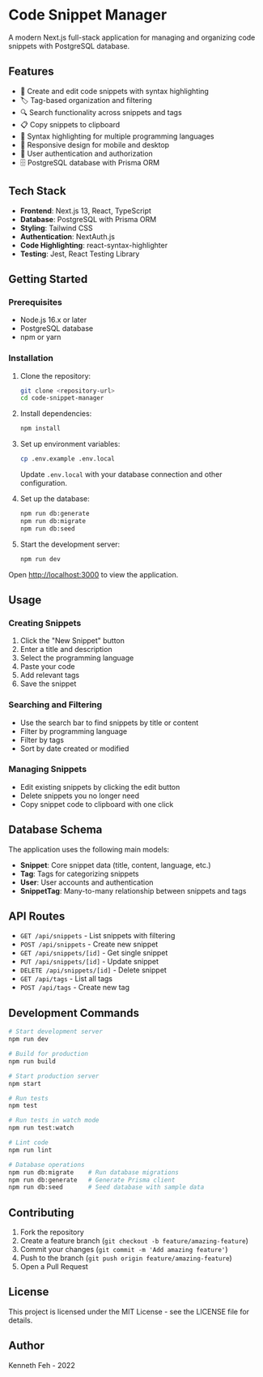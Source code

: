 # Code Snippet Manager

A modern Next.js full-stack application for managing and organizing code snippets with PostgreSQL database.

## Features

- 📝 Create and edit code snippets with syntax highlighting
- 🏷️ Tag-based organization and filtering
- 🔍 Search functionality across snippets and tags
- 📋 Copy snippets to clipboard
- 🎨 Syntax highlighting for multiple programming languages
- 📱 Responsive design for mobile and desktop
- 🔐 User authentication and authorization
- 🗄️ PostgreSQL database with Prisma ORM

## Tech Stack

- **Frontend**: Next.js 13, React, TypeScript
- **Database**: PostgreSQL with Prisma ORM
- **Styling**: Tailwind CSS
- **Authentication**: NextAuth.js
- **Code Highlighting**: react-syntax-highlighter
- **Testing**: Jest, React Testing Library

## Getting Started

### Prerequisites

- Node.js 16.x or later
- PostgreSQL database
- npm or yarn

### Installation

1. Clone the repository:
   ```bash
   git clone <repository-url>
   cd code-snippet-manager
   ```

2. Install dependencies:
   ```bash
   npm install
   ```

3. Set up environment variables:
   ```bash
   cp .env.example .env.local
   ```
   
   Update `.env.local` with your database connection and other configuration.

4. Set up the database:
   ```bash
   npm run db:generate
   npm run db:migrate
   npm run db:seed
   ```

5. Start the development server:
   ```bash
   npm run dev
   ```

Open [http://localhost:3000](http://localhost:3000) to view the application.

## Usage

### Creating Snippets

1. Click the "New Snippet" button
2. Enter a title and description
3. Select the programming language
4. Paste your code
5. Add relevant tags
6. Save the snippet

### Searching and Filtering

- Use the search bar to find snippets by title or content
- Filter by programming language
- Filter by tags
- Sort by date created or modified

### Managing Snippets

- Edit existing snippets by clicking the edit button
- Delete snippets you no longer need
- Copy snippet code to clipboard with one click

## Database Schema

The application uses the following main models:

- **Snippet**: Core snippet data (title, content, language, etc.)
- **Tag**: Tags for categorizing snippets
- **User**: User accounts and authentication
- **SnippetTag**: Many-to-many relationship between snippets and tags

## API Routes

- `GET /api/snippets` - List snippets with filtering
- `POST /api/snippets` - Create new snippet
- `GET /api/snippets/[id]` - Get single snippet
- `PUT /api/snippets/[id]` - Update snippet
- `DELETE /api/snippets/[id]` - Delete snippet
- `GET /api/tags` - List all tags
- `POST /api/tags` - Create new tag

## Development Commands

```bash
# Start development server
npm run dev

# Build for production
npm run build

# Start production server
npm start

# Run tests
npm test

# Run tests in watch mode
npm run test:watch

# Lint code
npm run lint

# Database operations
npm run db:migrate    # Run database migrations
npm run db:generate   # Generate Prisma client
npm run db:seed       # Seed database with sample data
```

## Contributing

1. Fork the repository
2. Create a feature branch (`git checkout -b feature/amazing-feature`)
3. Commit your changes (`git commit -m 'Add amazing feature'`)
4. Push to the branch (`git push origin feature/amazing-feature`)
5. Open a Pull Request

## License

This project is licensed under the MIT License - see the LICENSE file for details.

## Author

Kenneth Feh - 2022
